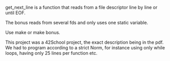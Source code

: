 get_next_line is a function that reads from a file descriptor line by line or until EOF.

The bonus reads from several fds and only uses one static variable.

Use make or make bonus.

This project was a 42School project, the exact description being in the pdf. We had to program according to a strict Norm, for instance using only while loops, having only 25 lines per function etc.
